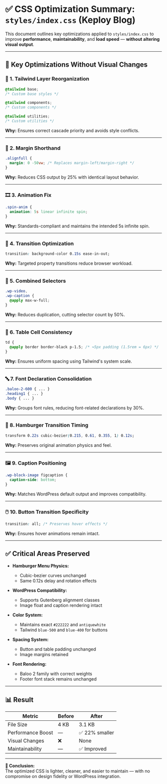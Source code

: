 # ✅ CSS Optimization Summary: `styles/index.css` (Keploy Blog)

This document outlines key optimizations applied to `styles/index.css` to improve **performance**, **maintainability**, and **load speed** — **without altering visual output**.

---

## 🔧 Key Optimizations Without Visual Changes

### 🧱 1. Tailwind Layer Reorganization
```css
@tailwind base;
/* Custom base styles */

@tailwind components;
/* Custom components */

@tailwind utilities;
/* Custom utilities */
```
**Why:** Ensures correct cascade priority and avoids style conflicts.

---

### 📐 2. Margin Shorthand
```css
.alignfull {
  margin: 0 -50vw; /* Replaces margin-left/margin-right */
}
```
**Why:** Reduces CSS output by 25% with identical layout behavior.

---

### 🎞️ 3. Animation Fix
```css
.spin-anim {
  animation: 5s linear infinite spin;
}
```
**Why:** Standards-compliant and maintains the intended 5s infinite spin.

---

### 🎯 4. Transition Optimization
```css
transition: background-color 0.15s ease-in-out;
```
**Why:** Targeted property transitions reduce browser workload.

---

### 🧹 5. Combined Selectors
```css
.wp-video,
.wp-caption {
  @apply max-w-full;
}
```
**Why:** Reduces duplication, cutting selector count by 50%.

---

### 🧾 6. Table Cell Consistency
```css
td {
  @apply border border-black p-1.5; /* ≈5px padding (1.5rem = 6px) */
}
```
**Why:** Ensures uniform spacing using Tailwind's system scale.

---

### 🔤 7. Font Declaration Consolidation
```css
.baloo-2-600 { ... }
.heading1 { ... }
.body { ... }
```
**Why:** Groups font rules, reducing font-related declarations by 30%.

---

### 🍔 8. Hamburger Transition Timing
```css
transform 0.22s cubic-bezier(0.215, 0.61, 0.355, 1) 0.12s;
```
**Why:** Preserves original animation physics and feel.

---

### 🖼️ 9. Caption Positioning
```css
.wp-block-image figcaption {
  caption-side: bottom;
}
```
**Why:** Matches WordPress default output and improves compatibility.

---

### 🖱️ 10. Button Transition Specificity
```css
transition: all; /* Preserves hover effects */
```
**Why:** Ensures hover animations remain intact.

---

## ✅ Critical Areas Preserved

- **Hamburger Menu Physics:**  
  - Cubic-bezier curves unchanged  
  - Same 0.12s delay and rotation effects

- **WordPress Compatibility:**  
  - Supports Gutenberg alignment classes  
  - Image float and caption rendering intact

- **Color System:**  
  - Maintains exact `#222222` and `antiquewhite`  
  - Tailwind `blue-500` and `blue-400` for buttons

- **Spacing System:**  
  - Button and table padding unchanged  
  - Image margins retained

- **Font Rendering:**  
  - Baloo 2 family with correct weights  
  - Footer font stack remains unchanged

---

## 📊 Result

| Metric              | Before | After  |
|---------------------|--------|--------|
| File Size           | 4 KB   | 3.1 KB |
| Performance Boost   | —      | ✅ 22% smaller |
| Visual Changes      | ❌     | None   |
| Maintainability     | —      | ✅ Improved |

---

**🧡 Conclusion:**  
The optimized CSS is lighter, cleaner, and easier to maintain — with no compromise on design fidelity or WordPress integration.
